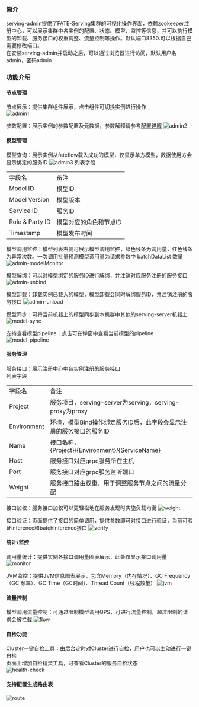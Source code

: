 ### 简介
serving-admin提供了FATE-Serving集群的可视化操作界面，依赖zookeeper注册中心，可以展示集群中各实例的配置、状态、模型、监控等信息，并可以执行模型的卸载、服务接口的权重调整、流量控制等操作。默认端口8350.可以根据自己需要修改端口。  
在安装serving-admin并启动之后，可以通过浏览器进行访问，默认用户名 admin，密码admin

### 功能介绍
#### 节点管理
节点展示：提供集群组件展示，点击组件可切换实例进行操作  
![admin1](../img/admin1.jpg)

参数配置：展示实例的参数配置及元数据，参数解释请参考[配置详解](../config/admin.md)
![admin2](../img/admin2.jpg)

#### 模型管理
模型查询：展示实例从fateflow载入成功的模型，仅显示单方模型，数据使用方会显示绑定的服务ID
![admin3](../img/admin-model.jpg)
列表字段
<table>
  <tr>
    <td>字段名</td>
    <td>备注</td>
  </tr>
  <tr>
    <td>Model ID</td>
    <td>模型ID</td>
  </tr>
  <tr>
    <td>Model Version</td>
    <td>模型版本</td>
  </tr>
  <tr>
    <td>Service ID</td>
    <td>服务ID</td>
  </tr>
  <tr>
    <td>Role & Party ID</td>
    <td>模型对应的角色和节点ID</td>
  </tr>
  <tr>
    <td>Timestamp</td>
    <td>模型发布时间</td>
  </tr>
</table>

模型调用监控：模型列表右侧可展示模型调用监控，绿色线条为调用量，红色线条为异常次数。一次调用批量预测模型调用量为请求参数中 batchDataList 数量
![admin-modelMonitor](../img/model_monitor.jpg)

模型解绑：可以对模型绑定的服务ID进行解绑，并注销对应服务注册的服务接口
![admin-unbind](../img/unbind.jpg)

模型卸载：卸载实例已载入的模型，模型卸载会同时解绑服务ID，并注销注册的服务接口
![admin-unload](../img/unload.jpg)

模型同步：可将当前机器上的模型同步到本机群中其他的serving-server机器上
![model-sync](../img/model_sync.jpg)

支持查看模型pipeline：点击可在弹窗中查看当前模型的pipeline
![model-pipeline](../img/model-pipeline.jpg)

#### 服务管理
服务接口：展示注册中心中各实例注册的服务接口  
列表字段  
<table>
  <tr>
    <td>字段名</td>
    <td>备注</td>
  </tr>
  <tr>
    <td>Project</td>
    <td>服务项目，serving-server为serving，serving-proxy为proxy</td>
  </tr>
  <tr>
    <td>Environment</td>
    <td>环境，模型Bind操作绑定服务ID后，此字段会显示注册的服务接口的服务ID</td>
  </tr>
  <tr>
    <td>Name</td>
    <td>接口名称，{Project}/{Environment}/{ServiceName}</td>
  </tr>
  <tr>
    <td>Host</td>
    <td>服务接口对应grpc服务所在主机</td>
  </tr>
  <tr>
    <td>Port</td>
    <td>服务接口对应grpc服务监听端口</td>
  </tr>
  <tr>
    <td>Weight</td>
    <td>服务接口路由权重，用于调整服务节点之间的流量分配</td>
  </tr>
</table>

接口加权：服务接口加权可以更轻松地在服务发现时实施负载均衡
![weight](../img/weight.jpg)

接口验证：页面提供了接口的简单调用，提供参数即可对接口进行验证，当前可验证inference和batchInference接口
![verify](../img/verify.jpg)

#### 统计/监控
调用量统计：提供实例各接口调用量图表展示，此处仅显示接口调用量
![monitor](../img/monitor.jpg)

JVM监控：提供JVM信息图表展示，包含Memory（内存情况）、GC Frequency（GC 频率）、GC Time（GC时间）、Thread Count（线程数量）
![jvm](../img/jvm.jpg)

#### 流量控制
模型调用流量控制：可通过限制模型调用QPS，可进行流量控制，超过限制的请求会被拦截
![flow](../img/flowControl.jpg)

#### 自检功能
Cluster一键自检工具：由后台定时对Cluster进行自检，用户也可以主动进行一键自检   
页面上增加自检精灵工具，可查看Cluster的服务自检状态   
![health-check](../img/health-check.jpg)

#### 支持配置生成路由表
![route](../img/gen-route.jpg)


